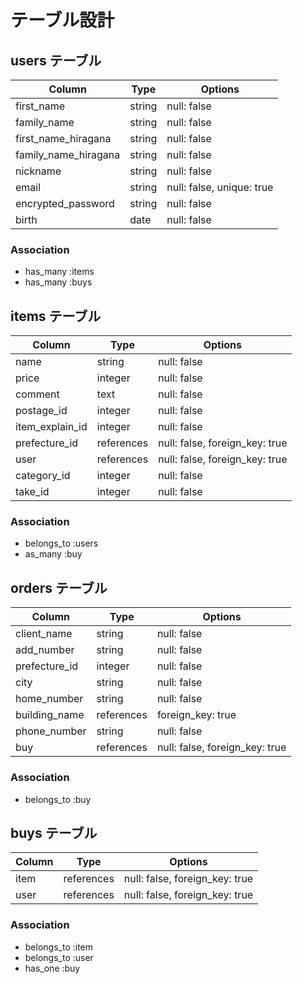 # テーブル設計

## users テーブル

| Column                   | Type   | Options     |
| ------------------------ | ------ | ----------- |
| first_name               | string | null: false |
| family_name              | string | null: false |
| first_name_hiragana      | string | null: false |
| family_name_hiragana     | string | null: false |
| nickname                 | string | null: false |
| email                    | string | null: false, unique: true |
| encrypted_password       | string | null: false |
| birth                    | date   | null: false |



### Association

- has_many :items
- has_many :buys



## items テーブル

| Column                    | Type         | Options     |
| ------------------------- | ------------ | ----------- |
| name                      | string       | null: false |
| price                     | integer      | null: false |
| comment                   | text         | null: false |
| postage_id                | integer      | null: false |
| item_explain_id           | integer      | null: false |
| prefecture_id             | references   | null: false, foreign_key: true |
| user                      | references   | null: false, foreign_key: true |
| category_id               | integer      | null: false |
| take_id                   | integer      | null: false |


### Association

- belongs_to :users
- as_many :buy

## orders テーブル

| Column                   | Type        | Options     |
| ------------------------ | ----------- | ----------- |
| client_name              | string      | null: false |
| add_number               | string      | null: false |
| prefecture_id            | integer     | null: false |
| city                     | string      | null: false |
| home_number              | string      | null: false |
| building_name            | references  | foreign_key: true |
| phone_number             | string      | null: false |
| buy                      | references  | null: false, foreign_key: true |


### Association

- belongs_to :buy



## buys テーブル

| Column                     | Type        | Options     |
| -------------------------- | ----------- | ----------- |
| item                       | references   | null: false, foreign_key: true |
| user                       | references   | null: false, foreign_key: true |



### Association

- belongs_to :item
- belongs_to :user
- has_one :buy


